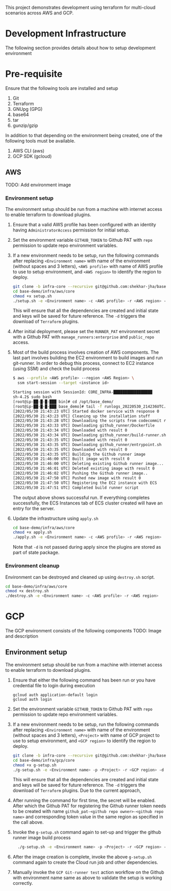 
This project demonstrates development using terraform for multi-cloud scenarios across AWS and GCP.

# Development Infrastructure

The following section provides details about how to setup development environment

# Pre-requisite

Ensure that the following tools are installed and setup

1. Git
2. Terraform
3. GNUpg (GPG)
4. base64
5. tar
6. gunzip/gzip

In addition to that depending on the environment being created, one of the following tools must be available.

1. AWS CLI (aws)
2. GCP SDK (gcloud)

## AWS 

TODO: Add environment image

### Environment setup

The environment setup should be run from a machine with internet access to enable terraform to download plugins.

1. Ensure that a valid AWS profile has been configured with an identity having `AdministratorAccess` permission for initial setup.
2. Set the environment variable `GITHUB_TOKEN` to Github PAT with `repo` permission to update repo environment variables.
3. If a new environment needs to be setup, run the following commands after replacing `<Environment name>` with name of 
   the environment (without spaces and 3 letters), `<AWS profile>` with name of AWS profile to use to setup environment,
   and `<AWS region>` to identify the region to deploy.

     ```bash
     git clone -b infra-core --recursive git@github.com:shekhar-jha/base-demo.git
     cd base-demo/infra/aws/core 
     chmod +x setup.sh
     ./setup.sh -e <Environment name> -c <AWS profile> -r <AWS region> -d
     ```
     This will ensure that all the dependencies are created and initial state and keys will be saved for future reference.
      The `-d` triggers the download of `Terraform` plugins.
4. After initial deployment, please set the `RUNNER_PAT` environment secret with a Github PAT with `manage_runners:enterprise`
   and `public_repo` access.
5. Most of the build process involves creation of AWS components. The last part involves building the EC2 environment to 
   build images and run git-runner. In order to debug this process, connect to EC2 instance (using SSM) and check the build process
   ```bash
   $ aws --profile <AWS profile> --region <AWS Region> \
     ssm start-session --target <instance id>

   Starting session with SessionId: CORE_INFRA-█████████████████
   sh-4.2$ sudo bash
   [root@ip-██-█-█-███ bin]# cd /opt/base_demo/
   [root@ip-██-█-█-███ base_demo]# tail -f runlogs_20220530_214236UTC.log 
   [2022/05/30 21:43:23 UTC] Started docker service with response 0
   [2022/05/30 21:43:23 UTC] Cleaning up the installation stuff
   [2022/05/30 21:43:28 UTC] Downloading the scripts from codecommit repository...
   [2022/05/30 21:43:33 UTC] Downloading github_runner/Dockerfile
   [2022/05/30 21:43:34 UTC] Downloaded with result 0
   [2022/05/30 21:43:34 UTC] Downloading github_runner/build-runner.sh
   [2022/05/30 21:43:35 UTC] Downloaded with result 0
   [2022/05/30 21:43:35 UTC] Downloading github_runner/entrypoint.sh
   [2022/05/30 21:43:35 UTC] Downloaded with result 0
   [2022/05/30 21:43:35 UTC] Building the Github runner image
   [2022/05/30 21:46:00 UTC] Built image with result 0
   [2022/05/30 21:46:00 UTC] Deleting existing Github runner image...
   [2022/05/30 21:46:01 UTC] Deleted existing image with result 0
   [2022/05/30 21:46:02 UTC] Pushing the Github runner image..
   [2022/05/30 21:47:50 UTC] Pushed new image with result 0
   [2022/05/30 21:47:50 UTC] Registering the EC2 instance with ECS
   [2022/05/30 21:47:51 UTC] Completed build runner script
   ```
   The output above shows successful run. If everything completes successfully, the ECS Instances tab of
   ECS cluster created will have an entry for the server.
6. Update the infrastructure using `apply.sh` 
     ```bash
     cd base-demo/infra/aws/core 
     chmod +x apply.sh
     ./apply.sh -e <Environment name> -c <AWS profile> -r <AWS region> 
     ```
     Note that `-d` is not passed during apply since the plugins are stored as part of state package.

### Environment cleanup

Environment can be destroyed and cleaned up using `destroy.sh` script.
```bash
cd base-demo/infra/aws/core
chmod +x destroy.sh
./destroy.sh -e <Environment name> -c <AWS profile> -r <AWS region>
```

# GCP

The GCP environment consists of the following components
TODO: Image and description

## Environment setup

The environment setup should be run from a machine with internet access to enable terraform to download plugins.

1. Ensure that either the following command has been run or you have credential file to login during execution
   ```google cloud
   gcloud auth application-default login
   gcloud auth login
   ```
2. Set the environment variable `GITHUB_TOKEN` to Github PAT with `repo` permission to update repo environment variables.
3. If a new environment needs to be setup, run the following commands after replacing `<Environment name>` with name of
   the environment (without spaces and 3 letters), `<Project>` with name of GCP project to use to setup environment,
   and `<GCP region>` to identify the region to deploy.

     ```bash
     git clone -b infra-core --recursive git@github.com:shekhar-jha/base-demo.git     git checkout infra-core
     cd base-demo/infra/gcp/core 
     chmod +x g-setup.sh
     ./g-setup.sh -e <Environment name> -p <Project> -r <GCP region> -d
     ```
   This will ensure that all the dependencies are created and initial state and keys will be saved for future reference.
   The `-d` triggers the download of `Terraform` plugins. Due to the current approach,
4. After running the command for first time, the secret will be enabled. After which the Github PAT for registering the 
   Github runner token needs to be created with name `github_pat-<github repo owner>-<github repo name>` and corresponding
   token value in the same region as specified in the call above.
5. Invoke the `g-setup.sh` command again to set-up and trigger the github runner image build process 
   ```bash
     ./g-setup.sh -e <Environment name> -p <Project> -r <GCP region> -d
     ```
6. After the image creation is complete, invoke the above `g-setup.sh` command again to create the Cloud run job and other dependencies.
7. Manually invoke the `GCP Git-runner test` action workflow on the Github with environment name same as above to validate 
   the setup is working correctly.
